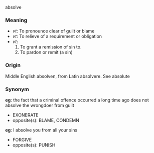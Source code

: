 absolve
### Meaning
+ _vt_: To pronounce clear of guilt or blame
+ _vt_:  To relieve of a requirement or obligation
+ _vt_:
   1. To grant a remission of sin to.
   2. To pardon or remit (a sin)

### Origin

Middle English absolven, from Latin absolvere. See absolute

### Synonym

__eg__: the fact that a criminal offence occurred a long time ago does not absolve the wrongdoer from guilt

+ EXONERATE
+ opposite(s): BLAME, CONDEMN

__eg__: I absolve you from all your sins

+ FORGIVE
+ opposite(s): PUNISH


